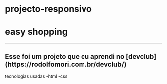 # projecto-responsivo

<h1>easy shopping</h1>
<hr>
<h2>Esse foi um projeto que eu aprendi no [devclub](https://rodolfomori.com.br/devclub/)</h2>

tecnologias usadas
-html
-css
